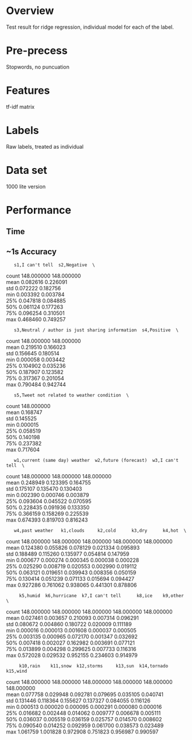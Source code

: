 Overview
========
Test result for ridge regression, individual model for each of the label.

Pre-precess
===========
Stopwords, no puncuation

Features
========
tf-idf matrix

Labels
======
Raw labels, treated as individual

Data set
========
1000 lite version

Performance
===========
Time
----
~1s
Accuracy
-----
       s1,I can't tell  s2,Negative  \
count       148.000000   148.000000   
mean          0.082616     0.226091   
std           0.072222     0.182756   
min           0.003392     0.003784   
25%           0.047818     0.084885   
50%           0.061124     0.177263   
75%           0.096254     0.310501   
max           0.468460     0.749257   

       s3,Neutral / author is just sharing information  s4,Positive  \
count                                       148.000000   148.000000   
mean                                          0.219510     0.166023   
std                                           0.156645     0.180514   
min                                           0.000058     0.003442   
25%                                           0.104902     0.035236   
50%                                           0.187907     0.123582   
75%                                           0.317367     0.201054   
max                                           0.790484     0.942744   

       s5,Tweet not related to weather condition  \
count                                 148.000000   
mean                                    0.168747   
std                                     0.145525   
min                                     0.000015   
25%                                     0.058519   
50%                                     0.140198   
75%                                     0.237382   
max                                     0.717604   

       w1,current (same day) weather  w2,future (forecast)  w3,I can't tell  \
count                     148.000000            148.000000       148.000000   
mean                        0.248949              0.123395         0.164755   
std                         0.175107              0.135470         0.130403   
min                         0.002390              0.000746         0.003879   
25%                         0.093604              0.045522         0.070595   
50%                         0.228435              0.091936         0.133350   
75%                         0.366159              0.158269         0.225539   
max                         0.674393              0.819703         0.816243   

       w4,past weather   k1,clouds     k2,cold      k3,dry      k4,hot  \
count       148.000000  148.000000  148.000000  148.000000  148.000000   
mean          0.124380    0.055826    0.078129    0.021334    0.095893   
std           0.188489    0.115260    0.135977    0.054814    0.147959   
min           0.000677    0.000274    0.000345    0.000038    0.000228   
25%           0.025290    0.008719    0.020553    0.002990    0.019112   
50%           0.063121    0.019651    0.039943    0.008356    0.050159   
75%           0.130414    0.051239    0.071133    0.015694    0.094427   
max           0.927286    0.761062    0.938065    0.441301    0.878806   

         k5,humid  k6,hurricane  k7,I can't tell      k8,ice    k9,other  \
count  148.000000    148.000000       148.000000  148.000000  148.000000   
mean     0.027461      0.003657         0.210093    0.007314    0.096291   
std      0.080672      0.004860         0.180722    0.020009    0.111189   
min      0.000016      0.000013         0.001608    0.000037    0.000505   
25%      0.003135      0.000965         0.072170    0.001347    0.032692   
50%      0.007418      0.002027         0.162982    0.003691    0.077121   
75%      0.013899      0.004298         0.299625    0.007733    0.116316   
max      0.572028      0.029532         0.952155    0.234603    0.914979   

         k10,rain    k11,snow  k12,storms     k13,sun  k14,tornado    k15,wind  
count  148.000000  148.000000  148.000000  148.000000   148.000000  148.000000  
mean     0.077758    0.029948    0.092781    0.079695     0.035105    0.040741  
std      0.131446    0.118364    0.155627    0.137327     0.084055    0.116126  
min      0.000513    0.000020    0.000095    0.000291     0.000080    0.000016  
25%      0.016682    0.002448    0.014062    0.009777     0.006678    0.005111  
50%      0.036037    0.005519    0.036159    0.025757     0.014570    0.008602  
75%      0.090540    0.014252    0.092959    0.061700     0.038573    0.023489  
max      1.061759    1.001828    0.972908    0.751823     0.956987    0.990597  